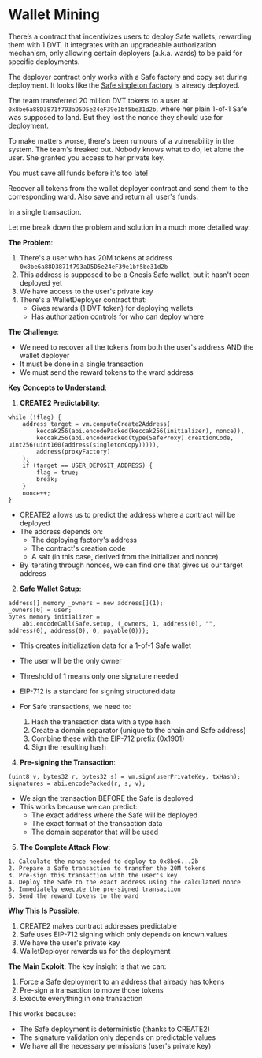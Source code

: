 # Wallet Mining

There’s a contract that incentivizes users to deploy Safe wallets, rewarding them with 1 DVT. It integrates with an upgradeable authorization mechanism, only allowing certain deployers (a.k.a. wards) to be paid for specific deployments.

The deployer contract only works with a Safe factory and copy set during deployment. It looks like the [Safe singleton factory](https://github.com/safe-global/safe-singleton-factory) is already deployed.

The team transferred 20 million DVT tokens to a user at `0x8be6a88D3871f793aD5D5e24eF39e1bf5be31d2b`, where her plain 1-of-1 Safe was supposed to land. But they lost the nonce they should use for deployment.

To make matters worse, there's been rumours of a vulnerability in the system. The team's freaked out. Nobody knows what to do, let alone the user. She granted you access to her private key.

You must save all funds before it's too late!

Recover all tokens from the wallet deployer contract and send them to the corresponding ward. Also save and return all user's funds.

In a single transaction.




Let me break down the problem and solution in a much more detailed way.

**The Problem**:
1. There's a user who has 20M tokens at address `0x8be6a88D3871f793aD5D5e24eF39e1bf5be31d2b`
2. This address is supposed to be a Gnosis Safe wallet, but it hasn't been deployed yet
3. We have access to the user's private key
4. There's a WalletDeployer contract that:
   - Gives rewards (1 DVT token) for deploying wallets
   - Has authorization controls for who can deploy where

**The Challenge**:
- We need to recover all the tokens from both the user's address AND the wallet deployer
- It must be done in a single transaction
- We must send the reward tokens to the ward address

**Key Concepts to Understand**:

1. **CREATE2 Predictability**:
```solidity
while (!flag) {
    address target = vm.computeCreate2Address(
        keccak256(abi.encodePacked(keccak256(initializer), nonce)),
        keccak256(abi.encodePacked(type(SafeProxy).creationCode, uint256(uint160(address(singletonCopy))))),
        address(proxyFactory)
    );
    if (target == USER_DEPOSIT_ADDRESS) {
        flag = true;
        break;
    }
    nonce++;
}
```
- CREATE2 allows us to predict the address where a contract will be deployed
- The address depends on:
  - The deploying factory's address
  - The contract's creation code
  - A salt (in this case, derived from the initializer and nonce)
- By iterating through nonces, we can find one that gives us our target address

2. **Safe Wallet Setup**:
```solidity
address[] memory _owners = new address[](1);
_owners[0] = user;
bytes memory initializer =
    abi.encodeCall(Safe.setup, (_owners, 1, address(0), "", address(0), address(0), 0, payable(0)));
```
- This creates initialization data for a 1-of-1 Safe wallet
- The user will be the only owner
- Threshold of 1 means only one signature needed

- EIP-712 is a standard for signing structured data
- For Safe transactions, we need to:
  1. Hash the transaction data with a type hash
  2. Create a domain separator (unique to the chain and Safe address)
  3. Combine these with the EIP-712 prefix (0x1901)
  4. Sign the resulting hash

4. **Pre-signing the Transaction**:
```solidity
(uint8 v, bytes32 r, bytes32 s) = vm.sign(userPrivateKey, txHash);
signatures = abi.encodePacked(r, s, v);
```
- We sign the transaction BEFORE the Safe is deployed
- This works because we can predict:
  - The exact address where the Safe will be deployed
  - The exact format of the transaction data
  - The domain separator that will be used

5. **The Complete Attack Flow**:
```plaintext
1. Calculate the nonce needed to deploy to 0x8be6...2b
2. Prepare a Safe transaction to transfer the 20M tokens
3. Pre-sign this transaction with the user's key
4. Deploy the Safe to the exact address using the calculated nonce
5. Immediately execute the pre-signed transaction
6. Send the reward tokens to the ward
```

**Why This Is Possible**:
1. CREATE2 makes contract addresses predictable
2. Safe uses EIP-712 signing which only depends on known values
3. We have the user's private key
4. WalletDeployer rewards us for the deployment

**The Main Exploit**:
The key insight is that we can:
1. Force a Safe deployment to an address that already has tokens
2. Pre-sign a transaction to move those tokens
3. Execute everything in one transaction

This works because:
- The Safe deployment is deterministic (thanks to CREATE2)
- The signature validation only depends on predictable values
- We have all the necessary permissions (user's private key)


